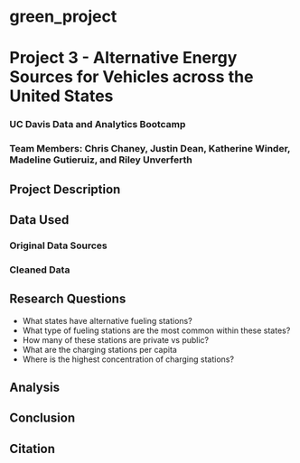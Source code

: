 # green_project

# Project 3 - Alternative Energy Sources for Vehicles across the United States
### UC Davis Data and Analytics Bootcamp 

### Team Members: Chris Chaney, Justin Dean, Katherine Winder, Madeline Gutieruiz, and Riley Unverferth

## Project Description

## Data Used
### Original Data Sources

### Cleaned Data

## Research Questions
- What states have alternative fueling stations?
- What type of fueling stations are the most common within these states? 
- How many of these stations are private vs public?
- What are the charging stations per capita
- Where is the highest concentration of charging stations?

## Analysis

## Conclusion

## Citation

